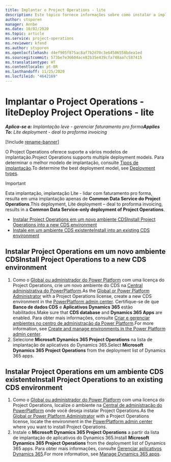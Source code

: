 ```yaml
---
title: Implantar o Project Operations - lite
description: Este tópico fornece informações sobre como instalar a implantação simplificada do Project Operations - transação para faturamento pro forma.
author: stsporen
manager: Annbe
ms.date: 10/02/2020
ms.topic: article
ms.service: project-operations
ms.reviewer: kfend
ms.author: stsporen
ms.openlocfilehash: d4ef905f875ac8af7b2d70c3e64506558bdea1ed
ms.sourcegitcommit: 573be7e36604ace82b35e439cfa748aa7c587415
ms.translationtype: HT
ms.contentlocale: pt-BR
ms.lasthandoff: 11/25/2020
ms.locfileid: "4642169"
---
```

# <a name="deploy-project-operations---lite"></a><span data-ttu-id="95d3f-103">Implantar o Project Operations - lite</span><span class="sxs-lookup"><span data-stu-id="95d3f-103">Deploy Project Operations - lite</span></span>

<span data-ttu-id="95d3f-104">_**Aplica-se a:** Implantação leve - gerenciar faturamento pro forma_</span><span class="sxs-lookup"><span data-stu-id="95d3f-104">_**Applies To:** Lite deployment - deal to proforma invoicing_</span></span>

[!include [rename-banner](~/includes/cc-data-platform-banner.md)]

<span data-ttu-id="95d3f-105">O Project Operations oferece suporte a vários modelos de implantação.</span><span class="sxs-lookup"><span data-stu-id="95d3f-105">Project Operations supports multiple deployment models.</span></span> <span data-ttu-id="95d3f-106">Para determinar o melhor modelo de implantação, consulte [Tipos de implantação](determine-deployment-type.md).</span><span class="sxs-lookup"><span data-stu-id="95d3f-106">To determine the best deployment model, see [Deployment types](determine-deployment-type.md).</span></span>


> [!IMPORTANT]
> <span data-ttu-id="95d3f-107">Esta implantação, implantação Lite - lidar com faturamento pro forma, resulta em uma implantação apenas de **Common Data Service do Project Operations**.</span><span class="sxs-lookup"><span data-stu-id="95d3f-107">This deployment, Lite deployment – deal to proforma invoicing, results in a **Common Data Service-only deployment of Project Operations**.</span></span>

- [<span data-ttu-id="95d3f-108">Instalar Project Operations em um novo ambiente CDS</span><span class="sxs-lookup"><span data-stu-id="95d3f-108">Install Project Operations into a new CDS environment</span></span>](#new)
- [<span data-ttu-id="95d3f-109">Instale em um ambiente CDS existente</span><span class="sxs-lookup"><span data-stu-id="95d3f-109">Install into an existing CDS environment</span></span>](#existing)



## <a name="install-project-operations-to-a-new-cds-environment"></a><a name="new"></a><span data-ttu-id="95d3f-110">Instalar Project Operations em um novo ambiente CDS</span><span class="sxs-lookup"><span data-stu-id="95d3f-110">Install Project Operations to a new CDS environment</span></span>

1. <span data-ttu-id="95d3f-111">Como o [Global ou administrador do Power Platform](https://docs.microsoft.com/power-platform/admin/global-service-administrators-can-administer-without-license) com uma licença do Project Operations, crie um novo ambiente do CDS na [Central administrativa do PowerPlatform](https://admin.powerplatform.com).</span><span class="sxs-lookup"><span data-stu-id="95d3f-111">As the [Global or Power Platform Administrator](https://docs.microsoft.com/power-platform/admin/global-service-administrators-can-administer-without-license) with a Project Operations license, create a new CDS environment in the [PowerPlatform admin center](https://admin.powerplatform.com).</span></span> <span data-ttu-id="95d3f-112">Certifique-se de que **Banco de dados CDS** e **Aplicativos Dynamics 365** estão habilitados.</span><span class="sxs-lookup"><span data-stu-id="95d3f-112">Make sure that **CDS database** and **Dynamics 365 Apps** are enabled.</span></span> <span data-ttu-id="95d3f-113">Para obter mais informações, consulte [Criar e gerenciar ambientes no centro de administração da Power Platform](https://docs.microsoft.com/power-platform/admin/create-environment#create-an-environment-in-the-power-platform-admin-center).</span><span class="sxs-lookup"><span data-stu-id="95d3f-113">For more information, see [Create and manage environments in the Power Platform admin center](https://docs.microsoft.com/power-platform/admin/create-environment#create-an-environment-in-the-power-platform-admin-center).</span></span>
2. <span data-ttu-id="95d3f-114">Selecione **Microsoft Dynamics 365 Project Operations** na lista de implantação de aplicativos do Dynamics 365.</span><span class="sxs-lookup"><span data-stu-id="95d3f-114">Select **Microsoft Dynamics 365 Project Operations** from the deployment list of Dynamics 365 apps.</span></span>


## <a name="install-project-operations-to-an-existing-cds-environment"></a><a name="existing"></a><span data-ttu-id="95d3f-115">Instalar Project Operations em um ambiente CDS existente</span><span class="sxs-lookup"><span data-stu-id="95d3f-115">Install Project Operations to an existing CDS environment</span></span>

1. <span data-ttu-id="95d3f-116">Como o [Global ou administrador do Power Platform](https://docs.microsoft.com/power-platform/admin/global-service-administrators-can-administer-without-license) com uma licença do Project Operations, localize o ambiente na [Central de administração do PowerPlatform](https://admin.powerplatform.com) onde você deseja instalar Project Operations.</span><span class="sxs-lookup"><span data-stu-id="95d3f-116">As the [Global or Power Platform Administrator](https://docs.microsoft.com/power-platform/admin/global-service-administrators-can-administer-without-license) with a Project Operations license, locate the environment in the [PowerPlatform admin center](https://admin.powerplatform.com) where you want to install Project Operations.</span></span>
2. <span data-ttu-id="95d3f-117">Instale o **Microsoft Dynamics 365 Project Operations** a partir da lista de implantação de aplicativos do Dynamics 365.</span><span class="sxs-lookup"><span data-stu-id="95d3f-117">Install **Microsoft Dynamics 365 Project Operations** from the deployment list of Dynamics 365 apps.</span></span> <span data-ttu-id="95d3f-118">Para obter mais informações, consulte [Gerenciar aplicativos Dynamics 365](https://docs.microsoft.com/power-platform/admin/manage-apps).</span><span class="sxs-lookup"><span data-stu-id="95d3f-118">For more information, see [Manage Dynamics 365 apps](https://docs.microsoft.com/power-platform/admin/manage-apps).</span></span>


